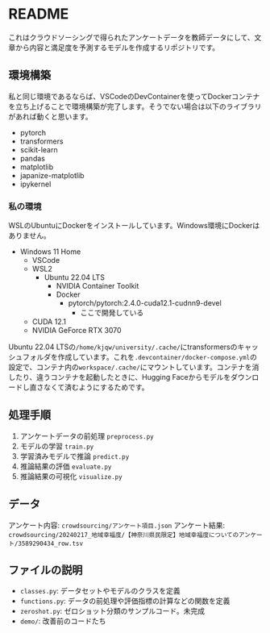 # README

これはクラウドソーシングで得られたアンケートデータを教師データにして、文章から内容と満足度を予測するモデルを作成するリポジトリです。

## 環境構築

私と同じ環境であるならば、VSCodeのDevContainerを使ってDockerコンテナを立ち上げることで環境構築が完了します。そうでない場合は以下のライブラリがあれば動くと思います。

- pytorch
- transformers
- scikit-learn
- pandas
- matplotlib
- japanize-matplotlib
- ipykernel

### 私の環境

WSLのUbuntuにDockerをインストールしています。Windows環境にDockerはありません。

- Windows 11 Home
  - VSCode
  - WSL2
    - Ubuntu 22.04 LTS
      - NVIDIA Container Toolkit
      - Docker
        - pytorch/pytorch:2.4.0-cuda12.1-cudnn9-devel
          - ここで開発している
  - CUDA 12.1
  - NVIDIA GeForce RTX 3070

Ubuntu 22.04 LTSの`/home/kjqw/university/.cache/`にtransformersのキャッシュフォルダを作成しています。これを`.devcontainer/docker-compose.yml`の設定で、コンテナ内の`workspace/.cache/`にマウントしています。コンテナを消したり、違うコンテナを起動したときに、Hugging Faceからモデルをダウンロードし直さなくて済むようにするためです。

## 処理手順

1. アンケートデータの前処理 `preprocess.py`
2. モデルの学習 `train.py`
3. 学習済みモデルで推論 `predict.py`
4. 推論結果の評価 `evaluate.py`
5. 推論結果の可視化 `visualize.py`

## データ

アンケート内容: `crowdsourcing/アンケート項目.json`
アンケート結果: `crowdsourcing/20240217_地域幸福度/【神奈川県民限定】地域幸福度についてのアンケート/3589290434_row.tsv`

## ファイルの説明

- `classes.py`: データセットやモデルのクラスを定義
- `functions.py`: データの前処理や評価指標の計算などの関数を定義
- `zeroshot.py`: ゼロショット分類のサンプルコード。未完成
- `demo/`: 改善前のコードたち
